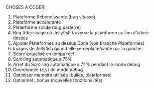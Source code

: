 CHOSES A CODER:

1) Plateforme Rebondissante (bug vitesse) 
2) Plateforme accélerante 
3) Platerforme solide (bug parterre)
4) Bug Atterissage où Jellyfish traverse la plateforme au lieu d'atterir dessus
5) Ajouter Plateformes au dessus Done (voir branche Plateformes)
6) Images de Jellyfish quand elle se deplace/saute par la gauche
7) Score actualisé en temps réel
8) Scrolling automatique a 75%
9) Arret du Scrolling automatique a 75% pendant le mode debug
10) Coordonnée (x,y) du mode debug
11) Optimiser memoire utilisée (bulles, plateformes)
12) Optionnel : bonus (nouvelles fonctionalités)
